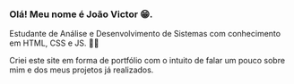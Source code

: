 ### Olá! Meu nome é João Victor 😁.

Estudante de Análise e Desenvolvimento de Sistemas com conhecimento em HTML, CSS e JS. 👨‍💻

Criei este site em forma de portfólio com o intuito de falar um pouco sobre mim e dos meus projetos já realizados.
